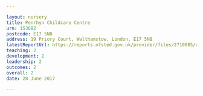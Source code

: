 ```yaml
---

layout: nursery
title: Penrhyn Childcare Centre
urn: 153682
postcode: E17 5NB
address: 19 Priory Court, Walthamstow, London, E17 5NB
latestReportUrl: https://reports.ofsted.gov.uk/provider/files/2710885/urn/153682.pdf
teaching: 2
development: 2
leadership: 2
outcomes: 2
overall: 2
date: 28 June 2017

---
```

